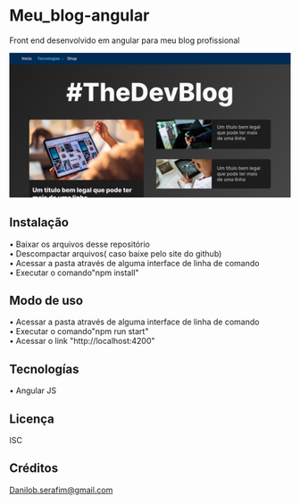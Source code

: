 
# Meu_blog-angular

Front end desenvolvido em angular para meu blog profissional 

![Banner](./src/assets/readme.jpg)

## Instalação
• Baixar os arquivos desse repositório   
• Descompactar arquivos( caso baixe pelo site do github)  
• Acessar a pasta através de alguma interface de linha de comando  
• Executar o comando"npm install" 

## Modo de uso
• Acessar a pasta através de alguma interface de linha de comando  
• Executar o comando"npm run start"   
• Acessar o link "http://localhost:4200" 

## Tecnologías
• Angular JS



## Licença
ISC

## Créditos
Danilob.serafim@gmail.com

